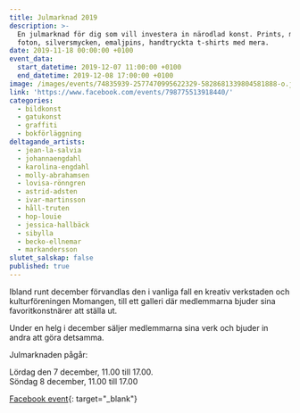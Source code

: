 ```yaml
---
title: Julmarknad 2019
description: >-
  En julmarknad för dig som vill investera in närodlad konst. Prints, målningar,
  foton, silversmycken, emaljpins, handtryckta t-shirts med mera.
date: 2019-11-18 00:00:00 +0100
event_data:
  start_datetime: 2019-12-07 11:00:00 +0100
  end_datetime: 2019-12-08 17:00:00 +0100
image: /images/events/74835939-2577470995622329-5828681339804581888-o.jpg
link: 'https://www.facebook.com/events/798775513918440/'
categories:
  - bildkonst
  - gatukonst
  - graffiti
  - bokförläggning
deltagande_artists:
  - jean-la-salvia
  - johannaengdahl
  - karolina-engdahl
  - molly-abrahamsen
  - lovisa-rönngren
  - astrid-adsten
  - ivar-martinsson
  - håll-truten
  - hop-louie
  - jessica-hallbäck
  - sibylla
  - becko-ellnemar
  - markandersson
slutet_salskap: false
published: true
---
```


Ibland runt december förvandlas den i vanliga fall en kreativ verkstaden och kulturföreningen Momangen, till ett galleri d&auml;r medlemmarna bjuder sina favoritkonstn&auml;rer att st&auml;lla ut.

Under en helg i december s&auml;ljer medlemmarna sina verk och bjuder in andra att göra detsamma.

Julmarknaden p&aring;g&aring;r:

Lördag den 7 december, 11.00 till 17.00.<br>Söndag 8 december, 11.00 till 17.00

[Facebook event](https://www.facebook.com/events/798775513918440){: target="_blank"}&nbsp;

&nbsp;